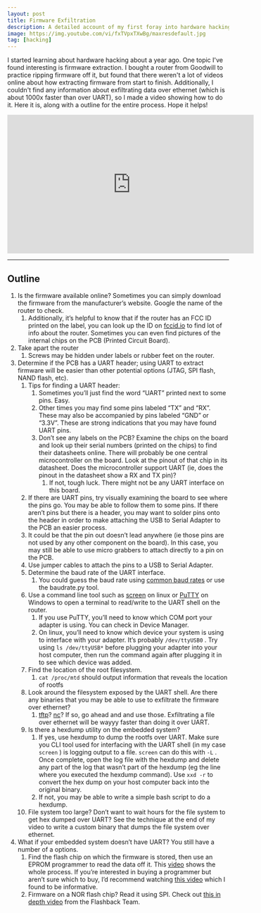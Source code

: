 ```yaml
---
layout: post
title: Firmware Exfiltration
description: A detailed account of my first foray into hardware hacking (on a router from Goodwill).
image: https://img.youtube.com/vi/fxTVpxTXwBg/maxresdefault.jpg
tag: [hacking]
---
```

I started learning about hardware hacking about a year ago. One topic I've found interesting is firmware extraction. I bought a router from Goodwill to practice ripping firmware off it, but found that there weren't a lot of videos online about how extracting firmware from start to finish. Additionally, I couldn't find any information about exfiltrating data over ethernet (which is about 1000x faster than over UART), so I made a video showing how to do it. Here it is, along with a outline for the entire process. Hope it helps!

<iframe width="560" height="315" src="https://www.youtube.com/embed/fxTVpxTXwBg?si=ROyE5Ow0d0kQAK47" title="YouTube video player" frameborder="0" allow="accelerometer; autoplay; clipboard-write; encrypted-media; gyroscope; picture-in-picture; web-share" allowfullscreen></iframe>

---

## Outline

1. Is the firmware available online? Sometimes you can simply download the firmware from the manufacturer’s website. Google the name of the router to check.
    1. Additionally, it’s helpful to know that if the router has an FCC ID printed on the label, you can look up the ID on [fccid.io](https://fccid.io) to find lot of info about the router. Sometimes you can even find pictures of the internal chips on the PCB (Printed Circuit Board).
2. Take apart the router
    1. Screws may be hidden under labels or rubber feet on the router.
3. Determine if the PCB has a UART header; using UART to extract firmware will be easier than other potential options (JTAG, SPI flash, NAND flash, etc). 
    1. Tips for finding a UART header:
        1. Sometimes you’ll just find the word “UART” printed next to some pins. Easy.
        2. Other times you may find some pins labeled “TX” and “RX”. These may also be accompanied by pins labeled “GND” or “3.3V”. These are strong indications that you may have found UART pins.
        3. Don’t see any labels on the PCB? Examine the chips on the board and look up their serial numbers (printed on the chips) to find their datasheets online. There will probably be one central microcontroller on the board. Look at the pinout of that chip in its datasheet. Does the microcontroller support UART (ie, does the pinout in the datasheet show a RX and TX pin)?
            1. If not, tough luck. There might not be any UART interface on this board.
    2. If there are UART pins, try visually examining the board to see where the pins go. You may be able to follow them to some pins. If there aren’t pins but there is a header, you may want to solder pins onto the header in order to make attaching the USB to Serial Adapter to the PCB an easier process. 
    3. It could be that the pin out doesn’t lead anywhere (ie those pins are not used by any other component on the board). In this case, you may still be able to use micro grabbers to attach directly to a pin on the PCB.
    4. Use jumper cables to attach the pins to a USB to Serial Adapter.
    5. Determine the baud rate of the UART interface.
        1. You could guess the baud rate using [common baud rates](https://lucidar.me/en/serialib/most-used-baud-rates-table/) or use the baudrate.py tool.
    6. Use a command line tool such as [screen](https://linux.die.net/man/1/screen) on linux or [PuTTY](https://www.chiark.greenend.org.uk/~sgtatham/putty/) on Windows to open a terminal to read/write to the UART shell on the router.
        1. If you use PuTTY, you’ll need to know which COM port your adapter is using. You can check in Device Manager.
        2. On linux, you’ll need to know which device your system is using to interface with your adapter. It’s probably `/dev/ttyUSB0` . Try using `ls /dev/ttyUSB*` before plugging your adapter into your host computer, then run the command again after plugging it in to see which device was added.
    7. Find the location of the root filesystem.
        1. `cat /proc/mtd` should output information that reveals the location of rootfs
    8. Look around the filesystem exposed by the UART shell. Are there any binaries that you may be able to use to exfiltrate the firmware over ethernet?
        1. [tftp](https://linux.die.net/man/1/tftp)? [nc](https://linux.die.net/man/1/nc)? If so, go ahead and and use those. Exfiltrating a file over ethernet will be wayyy faster than doing it over UART.
    9. Is there a hexdump utility on the embedded system?
        1. If yes, use hexdump to dump the rootfs over UART. Make sure you CLI tool used for interfacing with the UART shell (in my case `screen` ) is logging output to a file. `screen` can do this with `-L` . Once complete, open the log file with the hexdump and delete any part of the log that wasn’t part of the hexdump (eg the line where you executed the hexdump command). Use `xxd -r` to convert the hex dump on your host computer back into the original binary.
        2. If not, you may be able to write a simple bash script to do a hexdump.
    10. File system too large? Don’t want to wait hours for the file system to get hex dumped over UART? See the technique at the end of my video to write a custom binary that dumps the file system over ethernet.
4. What if your embedded system doesn’t have UART? You still have a number of a options.
    1. Find the flash chip on which the firmware is stored, then use an EPROM programmer to read the data off it. This [video](https://www.youtube.com/watch?v=tVJ78gOnRl8&pp=ygUmbWF0dCBicm93bmNoaXAgb2ZmIGZpcm13YXJlIGV4dHJhY3Rpb24%3D) shows the whole process. If you’re interested in buying a programmer but aren’t sure which to buy, I’d recommend watching [this video](https://www.youtube.com/watch?v=42VCmOVWAyc) which I found to be informative.
    2. Firmware on a NOR flash chip? Read it using SPI. Check out [this in depth video](https://www.youtube.com/watch?v=nruUuDalNR0&pp=ygUNc3BpIG5vciBmbGFzaA%3D%3D) from the Flashback Team.

